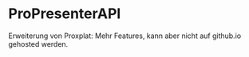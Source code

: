# ProPresenterAPI
Erweiterung von Proxplat: Mehr Features, kann aber nicht auf github.io gehosted werden.
